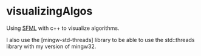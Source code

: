 # visualizingAlgos
Using [SFML](https://www.sfml-dev.org/download.php) with c++ to visualize algorithms. 

I also use the [mingw-std-threads] library to be able to use the std::threads library with my version of mingw32.
